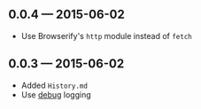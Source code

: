 
## 0.0.4 — 2015-06-02

* Use Browserify's `http` module instead of `fetch`

## 0.0.3 — 2015-06-02

* Added `History.md`
* Use [debug](https://github.com/visionmedia/debug) logging
